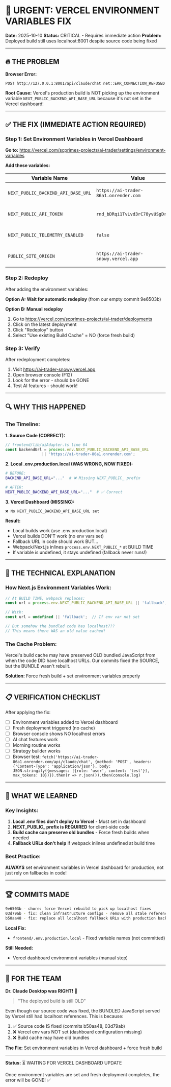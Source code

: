 # 🚨 URGENT: VERCEL ENVIRONMENT VARIABLES FIX

**Date:** 2025-10-10
**Status:** CRITICAL - Requires immediate action
**Problem:** Deployed build still uses localhost:8001 despite source code being fixed

---

## 🔥 THE PROBLEM

**Browser Error:**
```
POST http://127.0.0.1:8001/api/claude/chat net::ERR_CONNECTION_REFUSED
```

**Root Cause:**
Vercel's production build is NOT picking up the environment variable `NEXT_PUBLIC_BACKEND_API_BASE_URL` because it's not set in the Vercel dashboard!

---

## ✅ THE FIX (IMMEDIATE ACTION REQUIRED)

### Step 1: Set Environment Variables in Vercel Dashboard

**Go to:** https://vercel.com/scprimes-projects/ai-trader/settings/environment-variables

**Add these variables:**

| Variable Name | Value | Environments |
|---------------|-------|--------------|
| `NEXT_PUBLIC_BACKEND_API_BASE_URL` | `https://ai-trader-86a1.onrender.com` | Production, Preview, Development |
| `NEXT_PUBLIC_API_TOKEN` | `rnd_bDRqi1TvLvd3rC78yvUSgDraH2Kl` | Production, Preview, Development |
| `NEXT_PUBLIC_TELEMETRY_ENABLED` | `false` | Production, Preview, Development |
| `PUBLIC_SITE_ORIGIN` | `https://ai-trader-snowy.vercel.app` | Production, Preview, Development |

### Step 2: Redeploy

After adding the environment variables:

**Option A: Wait for automatic redeploy** (from our empty commit 9e6503b)

**Option B: Manual redeploy**
1. Go to https://vercel.com/scprimes-projects/ai-trader/deployments
2. Click on the latest deployment
3. Click "Redeploy" button
4. Select "Use existing Build Cache" = NO (force fresh build)

### Step 3: Verify

After redeployment completes:
1. Visit https://ai-trader-snowy.vercel.app
2. Open browser console (F12)
3. Look for the error - should be GONE
4. Test AI features - should work!

---

## 🔍 WHY THIS HAPPENED

### The Timeline:

**1. Source Code (CORRECT):**
```typescript
// frontend/lib/aiAdapter.ts line 64
const backendUrl = process.env.NEXT_PUBLIC_BACKEND_API_BASE_URL
                || 'https://ai-trader-86a1.onrender.com';
```

**2. Local .env.production.local (WAS WRONG, NOW FIXED):**
```bash
# BEFORE:
BACKEND_API_BASE_URL="..."  # ❌ Missing NEXT_PUBLIC_ prefix

# AFTER:
NEXT_PUBLIC_BACKEND_API_BASE_URL="..."  # ✅ Correct
```

**3. Vercel Dashboard (MISSING):**
```
❌ No NEXT_PUBLIC_BACKEND_API_BASE_URL set
```

**Result:**
- Local builds work (use .env.production.local)
- Vercel builds DON'T work (no env vars set)
- Fallback URL in code should work BUT...
- Webpack/Next.js inlines `process.env.NEXT_PUBLIC_*` at BUILD TIME
- If variable is undefined, it stays undefined (fallback never runs!)

---

## 🎯 THE TECHNICAL EXPLANATION

### How Next.js Environment Variables Work:

```javascript
// At BUILD TIME, webpack replaces:
const url = process.env.NEXT_PUBLIC_BACKEND_API_BASE_URL || 'fallback';

// With:
const url = undefined || 'fallback';  // If env var not set

// But somehow the bundled code has localhost???
// This means there WAS an old value cached!
```

### The Cache Problem:

Vercel's build cache may have preserved OLD bundled JavaScript from when the code DID have localhost URLs. Our commits fixed the SOURCE, but the BUNDLE wasn't rebuilt.

**Solution:** Force fresh build + set environment variables properly

---

## 📋 VERIFICATION CHECKLIST

After applying the fix:

- [ ] Environment variables added to Vercel dashboard
- [ ] Fresh deployment triggered (no cache)
- [ ] Browser console shows NO localhost errors
- [ ] AI chat features work
- [ ] Morning routine works
- [ ] Strategy builder works
- [ ] Browser test: `fetch('https://ai-trader-86a1.onrender.com/api/claude/chat', {method: 'POST', headers: {'Content-Type': 'application/json'}, body: JSON.stringify({messages: [{role: 'user', content: 'test'}], max_tokens: 10})}).then(r => r.json()).then(console.log)`

---

## 🎨 WHAT WE LEARNED

### Key Insights:

1. **Local .env files don't deploy to Vercel** - Must set in dashboard
2. **NEXT_PUBLIC_ prefix is REQUIRED** for client-side code
3. **Build cache can preserve old bundles** - Force fresh builds when needed
4. **Fallback URLs don't help** if webpack inlines undefined at build time

### Best Practice:

**ALWAYS** set environment variables in Vercel dashboard for production, not just rely on fallbacks in code!

---

## 🏆 COMMITS MADE

```bash
9e6503b - chore: force Vercel rebuild to pick up localhost fixes
03d79ab - fix: clean infrastructure configs - remove all stale references
b50aa48 - fix: replace all localhost fallback URLs with production backend
```

**Local Fix:**
- `frontend/.env.production.local` - Fixed variable names (not committed)

**Still Needed:**
- Vercel dashboard environment variables (manual step)

---

## 💬 FOR THE TEAM

**Dr. Claude Desktop was RIGHT!** 🎯

> "The deployed build is still OLD"

Even though our source code was fixed, the BUNDLED JavaScript served by Vercel still had localhost references. This is because:

1. ✅ Source code IS fixed (commits b50aa48, 03d79ab)
2. ❌ Vercel env vars NOT set (dashboard configuration missing)
3. ❌ Build cache may have old bundles

**The Fix:** Set environment variables in Vercel dashboard + force fresh build

---

**Status:** ⏳ WAITING FOR VERCEL DASHBOARD UPDATE

Once environment variables are set and fresh deployment completes, the error will be GONE! ✅
